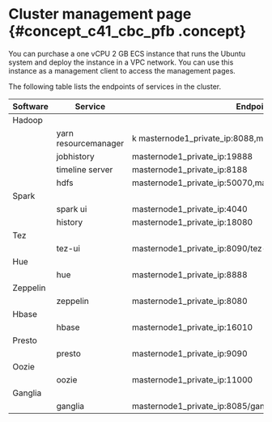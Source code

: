 # Cluster management page {#concept_c41_cbc_pfb .concept}

You can purchase a one vCPU 2 GB ECS instance that runs the Ubuntu system and deploy the instance in a VPC network. You can use this instance as a management client to access the management pages.

The following table lists the endpoints of services in the cluster.

|Software|Service|Endpoint|
|--------|-------|--------|
|Hadoop| | |
| |yarn resourcemanager|k masternode1\_private\_ip:8088,masternode2\_private\_ip:8088|
| |jobhistory|masternode1\_private\_ip:19888|
| |timeline server|masternode1\_private\_ip:8188|
| |hdfs|masternode1\_private\_ip:50070,masternode2\_private\_ip:50070|
|Spark| | |
| |spark ui|masternode1\_private\_ip:4040|
| |history|masternode1\_private\_ip:18080|
|Tez| | |
| |tez-ui|masternode1\_private\_ip:8090/tez-ui2|
|Hue| | |
| |hue|masternode1\_private\_ip:8888|
|Zeppelin| | |
| |zeppelin|masternode1\_private\_ip:8080|
|Hbase| | |
| |hbase|masternode1\_private\_ip:16010|
|Presto| | |
| |presto|masternode1\_private\_ip:9090|
|Oozie| | |
| |oozie|masternode1\_private\_ip:11000|
|Ganglia| | |
| |ganglia|masternode1\_private\_ip:8085/ganglia|

